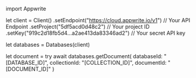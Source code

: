import Appwrite

let client = Client()
    .setEndpoint("https://cloud.appwrite.io/v1") // Your API Endpoint
    .setProject("5df5acd0d48c2") // Your project ID
    .setKey("919c2d18fb5d4...a2ae413da83346ad2") // Your secret API key

let databases = Databases(client)

let document = try await databases.getDocument(
    databaseId: "[DATABASE_ID]",
    collectionId: "[COLLECTION_ID]",
    documentId: "[DOCUMENT_ID]"
)

